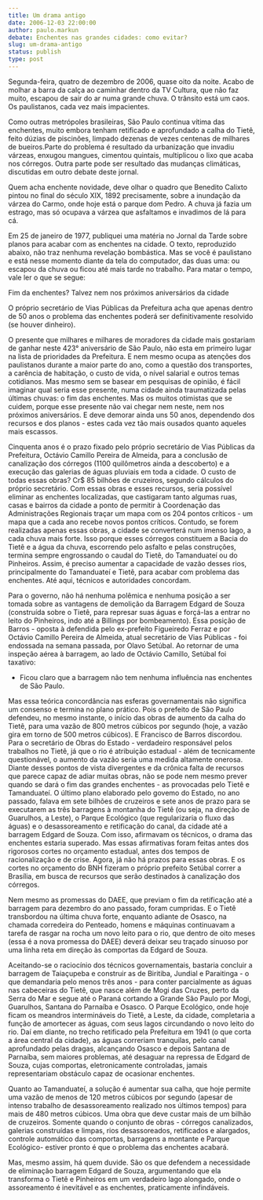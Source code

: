 ```yaml
---
title: Um drama antigo
date: 2006-12-03 22:00:00
author: paulo.markun
debate: Enchentes nas grandes cidades: como evitar?
slug: um-drama-antigo
status: publish 
type: post
---
```


Segunda-feira, quatro de dezembro de 2006, quase oito da noite. Acabo de molhar a barra da calça ao caminhar dentro da TV Cultura, que não faz muito, escapou de sair do ar numa grande chuva. O trânsito está um caos. Os paulistanos, cada vez mais impacientes.   

  

Como outras metrópoles brasileiras, São Paulo continua vítima das enchentes, muito embora tenham retificado e aprofundado a calha do Tietê, feito dúzias de piscinões, limpado dezenas de vezes centenas de milhares de bueiros.Parte do problema é resultado da urbanização que invadiu várzeas, enxugou mangues, cimentou quintais, multiplicou o lixo que acaba nos córregos. Outra parte pode ser resultado das mudanças climáticas, discutidas em outro debate deste jornal.  

  

Quem acha enchente novidade, deve olhar o quadro que Benedito Calixto pintou no final do século XIX, 1892 precisamente, sobre a inundação da várzea do Carmo, onde hoje está o parque dom Pedro. A chuva já fazia um estrago, mas só ocupava a várzea que asfaltamos e invadimos de lá para cá.  

  

Em 25 de janeiro de 1977, publiquei uma matéria no Jornal da Tarde sobre planos para acabar com as enchentes na cidade. O texto, reproduzido abaixo, não traz nenhuma revelação bombástica. Mas se você é paulistano e está nesse momento diante da tela do computador, das duas uma: ou escapou da chuva ou ficou até mais tarde no trabalho. Para matar o tempo, vale ler o que se segue:   

  

Fim da enchentes? Talvez nem nos próximos aniversários da cidade  

  

O próprio secretário de Vias Públicas da Prefeitura acha que apenas dentro de 50 anos o problema das enchentes poderá ser definitivamente resolvido (se houver dinheiro).   

  

O presente que milhares e milhares de moradores da cidade mais gostariam de ganhar neste 423° aniversário de São Paulo, não esta em primeiro lugar na lista de prioridades da Prefeitura. E nem mesmo ocupa as atenções dos paulistanos durante a maior parte do ano, como a questão dos transportes, a carência de habitação, o custo de vida, o nível salarial e outros temas cotidianos. Mas mesmo sem se basear em pesquisas de opinião, é fácil imaginar qual seria esse presente, numa cidade ainda traumatizada pelas últimas chuvas: o fim das enchentes. Mas os muitos otimistas que se cuidem, porque esse presente não vai chegar nem neste, nem nos próximos aniversários. E deve demorar ainda uns 50 anos, dependendo dos recursos e dos planos - estes cada vez tão mais ousados quanto aqueles mais escassos.   

  

Cinquenta anos é o prazo fixado pelo próprio secretário de Vias Públicas da Prefeitura, Octávio Camillo Pereira de Almeida, para a conclusão de canalização dos córregos (1100 quilômetros ainda a descoberto) e a execução das galerias de águas pluviais em toda a cidade. O custo de todas essas obras? Cr$ 85 bilhões de cruzeiros, segundo cálculos do próprio secretário. Com essas obras e esses recursos, seria possível eliminar as enchentes localizadas, que castigaram tanto algumas ruas, casas e bairros da cidade a ponto de permitir à Coordenação das Administrações Regionais traçar um mapa com os 204 pontos críticos - um mapa que a cada ano recebe novos pontos críticos. Contudo, se forem realizadas apenas essas obras, a cidade se converterá num imenso lago, a cada chuva mais forte. Isso porque esses córregos constituem a Bacia do Tietê e a água da chuva, escorrendo pelo asfalto e pelas construções, termina sempre engrossando o caudal do Tietê, do Tamanduateí ou do Pinheiros. Assim, é preciso aumentar a capacidade de vazão desses rios, principalmente do Tamanduateí e Tietê, para acabar com problema das enchentes. Até aqui, técnicos e autoridades concordam.   

  

Para o governo, não há nenhuma polêmica e nenhuma posição a ser tomada sobre as vantagens de demolição da Barragem Edgard de Souza (construída sobre o Tietê, para represar suas águas e forçá-las a entrar no leito do Pinheiros, indo até a Billings por bombeamento). Essa posição de Barros - oposta à defendida pelo ex-prefeito Figueiredo Ferraz e por Octávio Camillo Pereira de Almeida, atual secretário de Vias Públicas - foi endossada na semana passada, por Olavo Setúbal. Ao retornar de uma inspeção aérea à barragem, ao lado de Octávio Camillo, Setúbal foi taxativo:   

  

- Ficou claro que a barragem não tem nenhuma influência nas enchentes de São Paulo.   

  

Mas essa teórica concordância nas esferas governamentais não significa um consenso e termina no plano prático. Pois o prefeito de São Paulo defendeu, no mesmo instante, o início das obras de aumento da calha do Tietê, para uma vazão de 800 metros cúbicos por segundo (hoje, a vazão gira em torno de 500 metros cúbicos). E Francisco de Barros discordou. Para o secretário de Obras do Estado - verdadeiro responsável pelos trabalhos no Tietê, já que o rio é atribuição estadual - além de tecnicamente questionável, o aumento da vazão seria uma medida altamente onerosa. Diante desses pontos de vista divergentes e da crônica falta de recursos que parece capaz de adiar muitas obras, não se pode nem mesmo prever quando se dará o fim das grandes enchentes - as provocadas pelo Tietê e Tamanduateí. O último plano elaborado pelo govemo do Estado, no ano passado, falava em sete bilhões de cruzeiros e sete anos de prazo para se executarem as três barragens à montanha do Tietê (ou seja, na direção de Guarulhos, a Leste), o Parque Ecológico (que regularizaria o fluxo das águas) e o desassoreamento e retificação do canal, da cidade até a barragem Edgard de Souza. Com isso, afirmavam os técnicos, o drama das enchentes estaria superado. Mas essas afirmativas foram feitas antes dos rigorosos cortes no orçamento estadual, antes dos tempos de racionalização e de crise. Agora, já não há prazos para essas obras. E os cortes no orçamento do BNH fizeram o próprio prefeito Setúbal correr a Brasília, em busca de recursos que serão destinados à canalização dos córregos.   

  

Nem mesmo as promessas do DAEE, que previam o fim da retificação até a barragem para dezembro do ano passado, foram cumpridas. E o Tietê transbordou na última chuva forte, enquanto adiante de Osasco, na chamada corredeira do Penteado, homens e máquinas continuavam a tarefa de rasgar na rocha um novo leito para o rio, que dentro de oito meses (essa é a nova promessa do DAEE) deverá deixar seu traçado sinuoso por uma linha reta em direção às comportas da Edgard de Souza.  

  

Aceitando-se o raciocínio dos técnicos governamentais, bastaria concluir a barragem de Taiaçupeba e construir as de Biritiba, Jundial e Paraitinga - o que demandaria pelo menos três anos - para conter parcialmente as águas nas cabeceiras do Tietê, que nasce além de Mogi das Cruzes, perto da Serra do Mar e segue até o Paraná cortando a Grande São Paulo por Mogi, Guarulhos, Santana do Parnaíba e Osasco. O Parque Ecológico, onde hoje ficam os meandros intermináveis do Tietê, a Leste, da cidade, completaria a função de amortecer as águas, com seus lagos circundando o novo leito do rio. Daí em diante, no trecho retificado pela Prefeitura em 1941 (o que corta a área central da cidade), as águas correriam tranquilas, pelo canal aprofundado pelas dragas, alcançando Osasco e depois Santana de Parnaíba, sem maiores problemas, até desaguar na repressa de Edgard de Souza, cujas comportas, eletronicamente controladas, jamais representariam obstáculo capaz de ocasionar enchentes.   

  

Quanto ao Tamanduateí, a solução é aumentar sua calha, que hoje permite uma vazão de menos de 120 metros cúbicos por segundo (apesar de intenso trabalho de desassoreamento realizado nos últimos tempos) para mais de 480 metros cúbicos. Uma obra que deve custar mais de um bilhão de cruzeiros. Somente quando o conjunto de obras - córregos canalizados, galerias construídas e limpas, rios desassoreados, retificados e alargados, controle automático das comportas, barragens a montante e Parque Ecológico- estiver pronto é que o problema das enchentes acabará.   

  

Mas, mesmo assim, há quem duvide. São os que defendem a necessidade de eliminação barragem Edgard de Souza, argumentando que ela transforma o Tietê e Pinheiros em um verdadeiro lago alongado, onde o assoreamento é inevitável e as enchentes, praticamente infindáveis.
